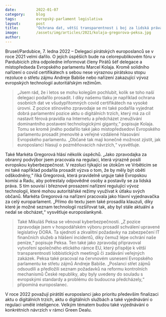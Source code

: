 ```yaml
---
date:         2022-01-07
category:     blog
tags:         evropský-parlament legislativa
layout:       post
title:        "Ochrana dat, větší transparentnost i boj za lidská práva: Rok 2021 se u pirátských europoslanců nesl ve znamení úspěchů"
image:        /assets/img/articles/2021/kolaja-gregorova-peksa.jpg
author:       
---
```


Brusel/Pardubice, 7. ledna 2022 – Delegaci pirátských europoslanců se v roce 2021 velmi dařilo. O jejích úspěších bude na celorepublikovém fóru v Pardubicích zítra odpoledne informovat členy Pirátů šéf delegace a místopředseda Evropského parlamentu Marcel Kolaja. Kromě solidního nařízení o covid certifikátech s sebou nese výraznou pirátskou stopu rezoluce o střetu zájmu Andreje Babiše nebo nařízení zakazující vývoz evropských technologií autoritářským režimům. 

> „Jsem rád, že i letos se mohu kolegům pochlubit, kolik se toho naší delegaci podařilo prosadit. I díky našemu tlaku je například ochrana osobních dat ve všudypřítomných covid certifikátech na vysoké úrovni. Z pozice stínového zpravodaje se mi také podařila vyjednat dobrá parlamentní pozice aktu o digitálních trzích, který má za cíl nastavit férová pravidla na Internetu a předcházet zneužívání dominantního postavení technologickými giganty,“ popisuje Kolaja. Tomu se kromě jiného podařilo také jako místopředsedovi Evropského parlamentu prosadit jmenovité a veřejné vzdálené hlasování Evropského parlamentu. „Občané tak mají konečně možnost zjistit, jak europoslanci hlasují o pozměňovacích návrzích,“ vysvětluje. 

Také Markéta Gregorová hlásí několik úspěchů. „Jako zpravodajka za obranný podvýbor jsem pracovala na regulaci, která výrazně posílí evropskou kyberbezpečnost. V rezoluci týkající se útokům ve Vrběticím se mi také například podařila prosadit výzva o tom, že by měly být oběti odškodněny,“ říká Gregorová, která pravidelně urguje také Evropskou komisi a Radu, aby potrestaly odpovědné osoby a postavily se za lidská práva. S tím souvisí i březnové prosazení nařízení regulující vývoz technologií, které mohou autoritářské režimy využívat k útlaku svých občanů. Markéta Gregorová na nařízení pracovala jako hlavní vyjednavačka za celý europarlament. „Přímo do textu jsem také prosadila klauzuli, díky které je možné seznam technologií rozšiřovat tak, aby byl stále aktuální a nedal se obcházet,“ vysvětluje europoslankyně.

> Také Mikuláš Peksa se věnoval kyberbezpečnosti. „Z pozice zpravodaje jsem v hospodářském výboru prosadil schválení upravené legislativy DORA. Ta sjednotí a zkvalitní požadavky na zabezpečení IT finančních služeb a hlášení incidentů, díky čemuž lépe ochrání naše peníze,“ popisuje Peksa. Ten také jako zpravodaj připravoval vytvoření společného etického rámce EU, který přispěje k větší transparentnosti lobbistických meetingů či zadávání veřejných zakázek. Peksa také pracoval na červnovém usnesení Evropského parlamentu ke střetu zájmů Andreje Babiše. „Poslanci střet zájmů odsoudili a předložili seznam požadavků na reformu kontrolních mechanismů České republiky, aby byly uvedeny do souladu s evropskými standardy a problému do budoucna předcházely,“ připomíná europoslanec. 

V roce 2022 považují pirátští europoslanci jako prioritu především finalizaci aktu o digitálních trzích, aktu o digitálních službách a také vyjednávání o regulaci umělé inteligence. Velkým tématem budou také vyjednávání o konkrétních návrzích v rámci Green Dealu. 
